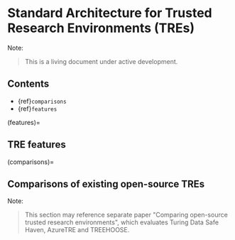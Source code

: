 Standard Architecture for Trusted Research Environments (TREs)
==============================================================

Note:
> This is a living document under active development.

Contents
--------

- {ref}`comparisons`
- {ref}`features`

(features)=

TRE features
------------

(comparisons)=

Comparisons of existing open-source TREs
----------------------------------------

Note:
> This section may reference separate paper "Comparing open-source trusted research environments", which evaluates Turing Data Safe Haven, AzureTRE and TREEHOOSE.

